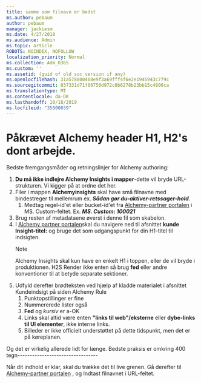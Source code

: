 ```yaml
---
title: samme som filnavn er bedst
ms.author: pebaum
author: pebaum
manager: jackiesm
ms.date: 4/27/2018
ms.audience: Admin
ms.topic: article
ROBOTS: NOINDEX, NOFOLLOW
localization_priority: Normal
ms.collection: Adm_O365
ms.custom: ''
ms.assetid: (guid of old soc version if any)
ms.openlocfilehash: 31a578800468e9f3a69fff4f6e2e1945943c779c
ms.sourcegitcommit: 037331d71f06750d972c0b6278b23bb15c4806ca
ms.translationtype: MT
ms.contentlocale: da-DK
ms.lasthandoff: 10/18/2019
ms.locfileid: "35800039"
---
```

# <a name="required-alchemy-header-h1-h2s-dont-work"></a>Påkrævet Alchemy header H1, H2's dont arbejde.
Bedste fremgangsmåder og retningslinjer for Alchemy authoring:

1. **Du må ikke indlejre Alchemy Insights i mapper**-dette vil bryde URL-strukturen. Vi kigger på at ordne det her.
1. Filer i mappen **Alchemyinsights** skal have små filnavne med bindestreger til mellemrum ex. ***Sådan gør du-aktiver-retssager-hold***.
    1. Medtag regel-id'et eller bucket-id'et fra [Alchemy-partner portalen](https://alchemyportal.azurewebsites.net) i MS. Custom-feltet. Ex. ***MS. Custom: 100021***
1. Brug resten af metadataene øverst i denne fil som skabelon.
1. I [Alchemy partner portalen](https://alchemyportal.azurewebsites.net)skal du navigere ned til afsnittet **kunde Insight-titel:** og bruge det som udgangspunkt for din H1-titel til indsigten. 
    > [!NOTE]
    > Alchemy Insights skal kun have en enkelt H1 i toppen, eller de vil bryde i produktionen. H2S Render ikke enten så brug **fed** eller andre konventioner til at betyde separate sektioner.
1. Udfyld derefter brødteksten ved hjælp af kladde materialet i afsnittet Kundeindsigt på siden Alchemy Rule
    1. Punktopstillinger er fine
    1. Nummererede lister også
    1. **Fed** og *kursiv* er a-OK
    1. Links skal altid være enten **"links til web"/eksterne** eller **dybe-links til UI elementer**, ikke interne links.
    1. Billeder er ikke officielt understøttet på dette tidspunkt, men det er på køreplanen.

Og det er virkelig allerede lidt for længe. Bedste praksis er omkring 400 tegn---------------------------------

Når dit indhold er klar, skal du trække det til live grenen. Gå derefter til [Alchemy-partner portalen](https://alchemyportal.azurewebsites.net) , og Indtast filnavnet i URL-feltet. 